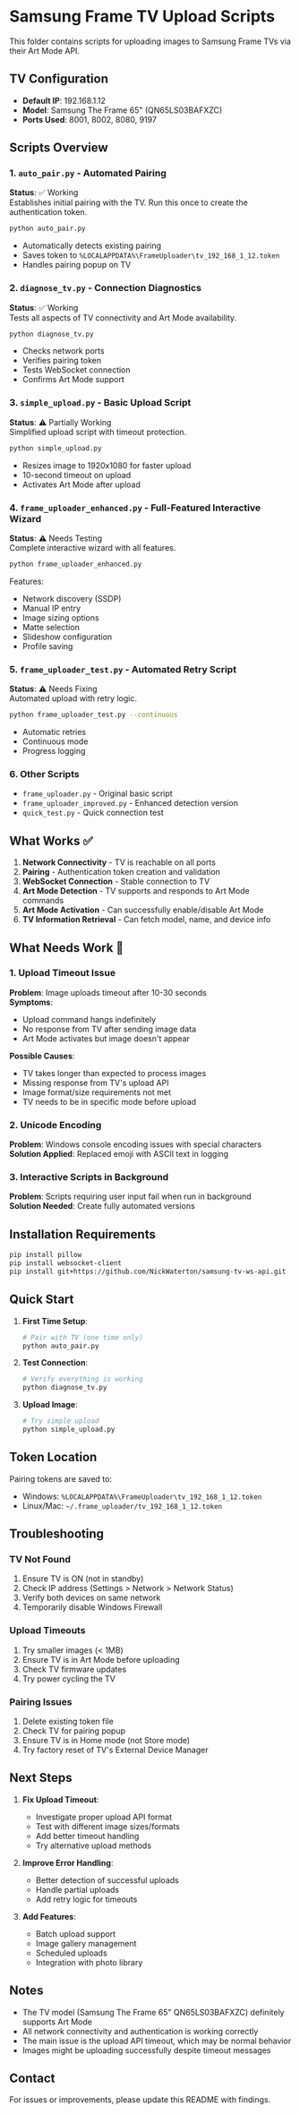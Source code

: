 # Samsung Frame TV Upload Scripts

This folder contains scripts for uploading images to Samsung Frame TVs via their Art Mode API.

## TV Configuration
- **Default IP**: 192.168.1.12
- **Model**: Samsung The Frame 65" (QN65LS03BAFXZC)
- **Ports Used**: 8001, 8002, 8080, 9197

## Scripts Overview

### 1. `auto_pair.py` - Automated Pairing
**Status**: ✅ Working  
Establishes initial pairing with the TV. Run this once to create the authentication token.

```bash
python auto_pair.py
```
- Automatically detects existing pairing
- Saves token to `%LOCALAPPDATA%\FrameUploader\tv_192_168_1_12.token`
- Handles pairing popup on TV

### 2. `diagnose_tv.py` - Connection Diagnostics
**Status**: ✅ Working  
Tests all aspects of TV connectivity and Art Mode availability.

```bash
python diagnose_tv.py
```
- Checks network ports
- Verifies pairing token
- Tests WebSocket connection
- Confirms Art Mode support

### 3. `simple_upload.py` - Basic Upload Script
**Status**: ⚠️ Partially Working  
Simplified upload script with timeout protection.

```bash
python simple_upload.py
```
- Resizes image to 1920x1080 for faster upload
- 10-second timeout on upload
- Activates Art Mode after upload

### 4. `frame_uploader_enhanced.py` - Full-Featured Interactive Wizard
**Status**: ⚠️ Needs Testing  
Complete interactive wizard with all features.

```bash
python frame_uploader_enhanced.py
```
Features:
- Network discovery (SSDP)
- Manual IP entry
- Image sizing options
- Matte selection
- Slideshow configuration
- Profile saving

### 5. `frame_uploader_test.py` - Automated Retry Script
**Status**: ⚠️ Needs Fixing  
Automated upload with retry logic.

```bash
python frame_uploader_test.py --continuous
```
- Automatic retries
- Continuous mode
- Progress logging

### 6. Other Scripts
- `frame_uploader.py` - Original basic script
- `frame_uploader_improved.py` - Enhanced detection version
- `quick_test.py` - Quick connection test

## What Works ✅

1. **Network Connectivity** - TV is reachable on all ports
2. **Pairing** - Authentication token creation and validation
3. **WebSocket Connection** - Stable connection to TV
4. **Art Mode Detection** - TV supports and responds to Art Mode commands
5. **Art Mode Activation** - Can successfully enable/disable Art Mode
6. **TV Information Retrieval** - Can fetch model, name, and device info

## What Needs Work 🔧

### 1. Upload Timeout Issue
**Problem**: Image uploads timeout after 10-30 seconds  
**Symptoms**: 
- Upload command hangs indefinitely
- No response from TV after sending image data
- Art Mode activates but image doesn't appear

**Possible Causes**:
- TV takes longer than expected to process images
- Missing response from TV's upload API
- Image format/size requirements not met
- TV needs to be in specific mode before upload

### 2. Unicode Encoding
**Problem**: Windows console encoding issues with special characters  
**Solution Applied**: Replaced emoji with ASCII text in logging

### 3. Interactive Scripts in Background
**Problem**: Scripts requiring user input fail when run in background  
**Solution Needed**: Create fully automated versions

## Installation Requirements

```bash
pip install pillow
pip install websocket-client
pip install git+https://github.com/NickWaterton/samsung-tv-ws-api.git
```

## Quick Start

1. **First Time Setup**:
   ```bash
   # Pair with TV (one time only)
   python auto_pair.py
   ```

2. **Test Connection**:
   ```bash
   # Verify everything is working
   python diagnose_tv.py
   ```

3. **Upload Image**:
   ```bash
   # Try simple upload
   python simple_upload.py
   ```

## Token Location
Pairing tokens are saved to:
- Windows: `%LOCALAPPDATA%\FrameUploader\tv_192_168_1_12.token`
- Linux/Mac: `~/.frame_uploader/tv_192_168_1_12.token`

## Troubleshooting

### TV Not Found
1. Ensure TV is ON (not in standby)
2. Check IP address (Settings > Network > Network Status)
3. Verify both devices on same network
4. Temporarily disable Windows Firewall

### Upload Timeouts
1. Try smaller images (< 1MB)
2. Ensure TV is in Art Mode before uploading
3. Check TV firmware updates
4. Try power cycling the TV

### Pairing Issues
1. Delete existing token file
2. Check TV for pairing popup
3. Ensure TV is in Home mode (not Store mode)
4. Try factory reset of TV's External Device Manager

## Next Steps

1. **Fix Upload Timeout**: 
   - Investigate proper upload API format
   - Test with different image sizes/formats
   - Add better timeout handling
   - Try alternative upload methods

2. **Improve Error Handling**:
   - Better detection of successful uploads
   - Handle partial uploads
   - Add retry logic for timeouts

3. **Add Features**:
   - Batch upload support
   - Image gallery management
   - Scheduled uploads
   - Integration with photo library

## Notes

- The TV model (Samsung The Frame 65" QN65LS03BAFXZC) definitely supports Art Mode
- All network connectivity and authentication is working correctly
- The main issue is the upload API timeout, which may be normal behavior
- Images might be uploading successfully despite timeout messages

## Contact

For issues or improvements, please update this README with findings.